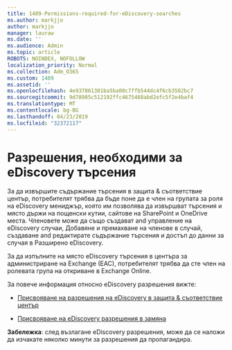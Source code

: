 ```yaml
---
title: 1489-Permissions-required-for-eDiscovery-searches
ms.author: markjjo
author: markjjo
manager: lauraw
ms.date: ''
ms.audience: Admin
ms.topic: article
ROBOTS: NOINDEX, NOFOLLOW
localization_priority: Normal
ms.collection: Adm_O365
ms.custom: 1489
ms.assetid: ''
ms.openlocfilehash: 4e937861381ba5ba00c7ffb544dc4f6cb3502bc7
ms.sourcegitcommit: 9d78905c512192ffc4675468abd2efc5f2e4baf4
ms.translationtype: MT
ms.contentlocale: bg-BG
ms.lasthandoff: 04/23/2019
ms.locfileid: "32372117"
---
```

# <a name="permissions-required-for-ediscovery-searches"></a>Разрешения, необходими за eDiscovery търсения

За да извършите съдържание търсения в защита & съответствие център, потребителят трябва да бъде поне да е член на групата за роля на eDiscovery мениджър, която им позволява да извършват търсения и място държи на пощенски кутии, сайтове на SharePoint и OneDrive места. Членовете може да също създават and управление на eDiscovery случаи, Добавяне и премахване на членове в случай, създаване and редактирате съдържание търсения и достъп до данни за случая в Разширено eDiscovery.

За да изпълните на място eDiscovery търсения в центъра за администриране на Exchange (EAC), потребителят трябва да сте член на ролевата група на откриване в Exchange Online.

За повече информация относно eDiscovery разрешения вижте: 

- [Присвояване на разрешения на eDiscovery в защита & съответствие център](https://docs.microsoft.com/office365/securitycompliance/assign-ediscovery-permissions)

- [Присвояване на eDiscovery разрешения в замяна](https://docs.microsoft.com/exchange/security-and-compliance/in-place-ediscovery/assign-ediscovery-permissions)

**Забележка**: след възлагане eDiscovery разрешения, може да се наложи да изчакате няколко минути за разрешения да пропагандира.
